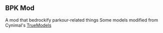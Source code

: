## BPK Mod
A mod that bedrockify parkour-related things
Some models modified from Cynimal's [TrueModels](https://www.curseforge.com/minecraft/texture-packs/truemodels)